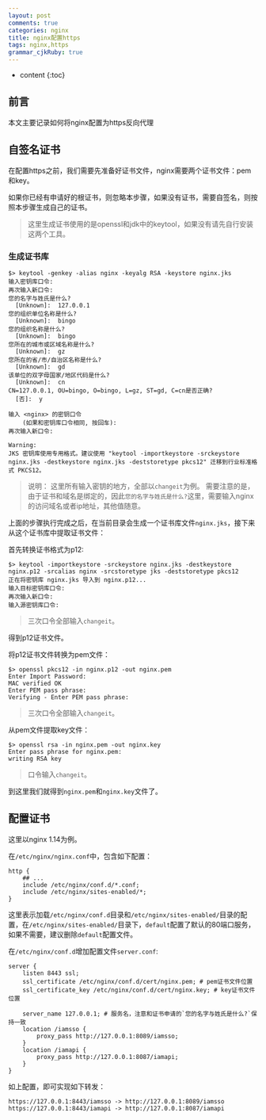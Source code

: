 ```yaml
---
layout: post
comments: true
categories: nginx
title: nginx配置https
tags: nginx,https
grammar_cjkRuby: true
---
```


* content
{:toc}

## 前言

本文主要记录如何将nginx配置为https反向代理

## 自签名证书

在配置https之前，我们需要先准备好证书文件，nginx需要两个证书文件：pem和key。

如果你已经有申请好的根证书，则忽略本步骤，如果没有证书，需要自签名，则按照本步骤生成自己的证书。

> 这里生成证书使用的是openssl和jdk中的keytool，如果没有请先自行安装这两个工具。

### 生成证书库

```
$> keytool -genkey -alias nginx -keyalg RSA -keystore nginx.jks
输入密钥库口令:  
再次输入新口令: 
您的名字与姓氏是什么?
  [Unknown]:  127.0.0.1
您的组织单位名称是什么?
  [Unknown]:  bingo 
您的组织名称是什么?
  [Unknown]:  bingo
您所在的城市或区域名称是什么?
  [Unknown]:  gz
您所在的省/市/自治区名称是什么?
  [Unknown]:  gd
该单位的双字母国家/地区代码是什么?
  [Unknown]:  cn
CN=127.0.0.1, OU=bingo, O=bingo, L=gz, ST=gd, C=cn是否正确?
  [否]:  y

输入 <nginx> 的密钥口令
	(如果和密钥库口令相同, 按回车):  
再次输入新口令: 

Warning:
JKS 密钥库使用专用格式。建议使用 "keytool -importkeystore -srckeystore nginx.jks -destkeystore nginx.jks -deststoretype pkcs12" 迁移到行业标准格式 PKCS12。
```

> 说明： 这里所有输入密钥的地方，全部以`changeit`为例。
> 需要注意的是，由于证书和域名是绑定的，因此`您的名字与姓氏是什么?`这里，需要输入nginx的访问域名或者ip地址，其他值随意。

上面的步骤执行完成之后，在当前目录会生成一个证书库文件`nginx.jks`，接下来从这个证书库中提取证书文件：

首先转换证书格式为p12: 

```
$> keytool -importkeystore -srckeystore nginx.jks -destkeystore nginx.p12 -srcalias nginx -srcstoretype jks -deststoretype pkcs12
正在将密钥库 nginx.jks 导入到 nginx.p12...
输入目标密钥库口令:  
再次输入新口令: 
输入源密钥库口令:  
```

> 三次口令全部输入`changeit`。

得到p12证书文件。

将p12证书文件转换为pem文件：

```
$> openssl pkcs12 -in nginx.p12 -out nginx.pem
Enter Import Password:
MAC verified OK
Enter PEM pass phrase:
Verifying - Enter PEM pass phrase:
```

> 三次口令全部输入`changeit`。

从pem文件提取key文件：

```
$> openssl rsa -in nginx.pem -out nginx.key
Enter pass phrase for nginx.pem:
writing RSA key
```

> 口令输入`changeit`。

到这里我们就得到`nginx.pem`和`nginx.key`文件了。

## 配置证书

这里以nginx 1.14为例。

在`/etc/nginx/nginx.conf`中，包含如下配置：

```
http {
    ## ...
	include /etc/nginx/conf.d/*.conf;
	include /etc/nginx/sites-enabled/*;
}
```

这里表示加载`/etc/nginx/conf.d`目录和`/etc/nginx/sites-enabled/`目录的配置，在`/etc/nginx/sites-enabled/`目录下，`default`配置了默认的80端口服务，如果不需要，建议删除`default`配置文件。

在`/etc/nginx/conf.d`增加配置文件`server.conf`:

```
server {
	listen 8443 ssl;
	ssl_certificate /etc/nginx/conf.d/cert/nginx.pem; # pem证书文件位置
	ssl_certificate_key /etc/nginx/conf.d/cert/nginx.key; # key证书文件位置

	server_name 127.0.0.1; # 服务名，注意和证书申请的`您的名字与姓氏是什么?`保持一致
	location /iamsso {
		proxy_pass http://127.0.0.1:8089/iamsso;
	}
	location /iamapi {
		proxy_pass http://127.0.0.1:8087/iamapi;
	}
}
```

如上配置，即可实现如下转发：

```
https://127.0.0.1:8443/iamsso -> http://127.0.0.1:8089/iamsso
https://127.0.0.1:8443/iamapi -> http://127.0.0.1:8087/iamapi
```